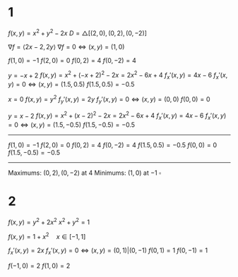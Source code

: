 # 1

$f(x,y)=x^2+y^2-2x$
$D=\triangle[(2,0),(0,2),(0,-2)]$

$\nabla f=\langle2x-2,2y\rangle$
$\nabla f=0\iff(x,y)=(1,0)$

$f(1,0)=-1$
$f(2,0)=0$
$f(0,2)=4$
$f(0,-2)=4$

$y=-x+2$
$f(x,y)=x^2+(-x+2)^2-2x=2x^2-6x+4$
$f_x'(x,y)=4x-6$
$f_x'(x,y)=0\iff (x,y)=(1.5,0.5)$
$f(1.5,0.5)=-0.5$

$x=0$
$f(x,y)=y^2$
$f_y'(x,y)=2y$
$f_y'(x,y)=0\iff (x,y)=(0,0)$
$f(0,0)=0$

$y=x-2$
$f(x,y)=x^2+(x-2)^2-2x=2x^2-6x+4$
$f_x'(x,y)=4x-6$
$f_x'(x,y)=0\iff (x,y)=(1.5,-0.5)$
$f(1.5,-0.5)=-0.5$

---

$f(1,0)=-1$
$f(2,0)=0$
$f(0,2)=4$
$f(0,-2)=4$
$f(1.5,0.5)=-0.5$
$f(0,0)=0$
$f(1.5,-0.5)=-0.5$

---

Maximums: $(0,2),(0,-2)$ at $4$
Minimums: $(1,0)$ at $-1$
$\square$

# 2

$f(x,y)=y^2+2x^2$
$x^2+y^2=1$

$f(x,y)=1+x^2\quad x\in[-1,1]$

$f_x'(x,y)=2x$
$f_x'(x,y)=0\iff (x,y)=(0,1)|(0,-1)$
$f(0,1)=1$
$f(0,-1)=1$

$f(-1,0)=2$
$f(1,0)=2$